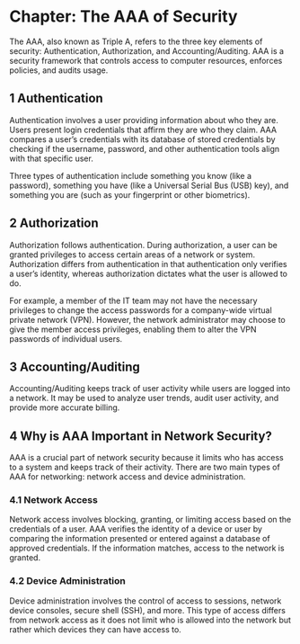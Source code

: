 # Chapter: The AAA of Security

The AAA, also known as Triple A, refers to the three key elements of security: Authentication, Authorization, and Accounting/Auditing. AAA is a security framework that controls access to computer resources, enforces policies, and audits usage.

## 1 Authentication

Authentication involves a user providing information about who they are. Users present login credentials that affirm they are who they claim. AAA compares a user’s credentials with its database of stored credentials by checking if the username, password, and other authentication tools align with that specific user.

Three types of authentication include something you know (like a password), something you have (like a Universal Serial Bus (USB) key), and something you are (such as your fingerprint or other biometrics).

## 2 Authorization

Authorization follows authentication. During authorization, a user can be granted privileges to access certain areas of a network or system. Authorization differs from authentication in that authentication only verifies a user’s identity, whereas authorization dictates what the user is allowed to do.

For example, a member of the IT team may not have the necessary privileges to change the access passwords for a company-wide virtual private network (VPN). However, the network administrator may choose to give the member access privileges, enabling them to alter the VPN passwords of individual users.

## 3 Accounting/Auditing

Accounting/Auditing keeps track of user activity while users are logged into a network. It may be used to analyze user trends, audit user activity, and provide more accurate billing.

## 4 Why is AAA Important in Network Security?

AAA is a crucial part of network security because it limits who has access to a system and keeps track of their activity. There are two main types of AAA for networking: network access and device administration.

### 4.1 Network Access

Network access involves blocking, granting, or limiting access based on the credentials of a user. AAA verifies the identity of a device or user by comparing the information presented or entered against a database of approved credentials. If the information matches, access to the network is granted.

### 4.2 Device Administration

Device administration involves the control of access to sessions, network device consoles, secure shell (SSH), and more. This type of access differs from network access as it does not limit who is allowed into the network but rather which devices they can have access to.